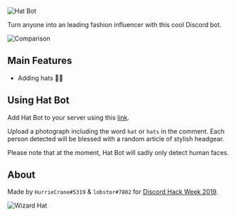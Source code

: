 ![Hat Bot](http://shelf.games/images/hat-bot-banner.gif)

Turn anyone into an leading fashion influencer with this cool Discord bot.

![Comparison](http://shelf.games/images/hat-bot-comparison.png)

## Main Features
* Adding hats 🎩👒

## Using Hat Bot
Add Hat Bot to your server using this [link](https://discordapp.com/api/oauth2/authorize?client_id=592777462522445825&permissions=34816&scope=bot).

Upload a photograph including the word ```hat``` or ```hats``` in the comment. Each person detected will be blessed with a random article of stylish headgear.

Please note that at the moment, Hat Bot will sadly only detect human faces.


## About

Made by ```HurrieCrane#5319``` & ```lobstor#7802``` for [Discord Hack Week 2019](https://blog.discordapp.com/discord-community-hack-week-build-and-create-alongside-us-6b2a7b7bba33).

![Wizard Hat](http://shelf.games/images/hat-bot-footer.gif)
